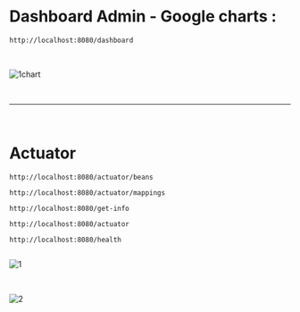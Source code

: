 






# Dashboard Admin - Google charts : 

```
http://localhost:8080/dashboard
```



<br/>

![1chart](https://i.imgur.com/iEfC56k.png)


<br/>

_____




<br/>


# Actuator


```
http://localhost:8080/actuator/beans

http://localhost:8080/actuator/mappings

```

```
http://localhost:8080/get-info

http://localhost:8080/actuator

http://localhost:8080/health


```



![1](https://i.imgur.com/KyzuklE.png)

<br/>

![2](https://i.imgur.com/KyzuklE.png)










